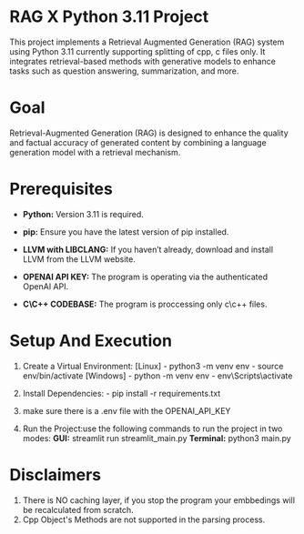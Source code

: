 # RAG X Python 3.11 Project
This project implements a Retrieval Augmented Generation (RAG) system using Python 3.11 currently supporting splitting of cpp, c files only. It integrates retrieval-based methods with generative models to enhance tasks such as question answering, summarization, and more.

# Goal
Retrieval-Augmented Generation (RAG) is designed to enhance the quality and factual accuracy of generated content by combining a language generation model with a retrieval mechanism.

# Prerequisites
- **Python:** Version 3.11 is required.
- **pip:** Ensure you have the latest version of pip installed.
- **LLVM with LIBCLANG:** If you haven’t already, download and install LLVM from the LLVM website.

- **OPENAI API KEY:** The program is operating via the authenticated OpenAI API.
- **C\C++ CODEBASE:** The program is proccessing only c\c++ files.

# Setup And Execution
1. Create a Virtual Environment:
    [Linux]
        -   python3 -m venv env
        -   source env/bin/activate
    [Windows]
        -   python -m venv env
        -   env\Scripts\activate  

2. Install Dependencies:
        -   pip install -r requirements.txt

3. make sure there is a .env file with the OPENAI_API_KEY

4. Run the Project:use the following commands to run the project in two modes:
    **GUI:**        streamlit run streamlit_main.py
    **Terminal:**   python3 main.py

# Disclaimers
1. There is NO caching layer, if you stop the program your embbedings will be recalculated from scratch.
2. Cpp Object's Methods are not supported in the parsing process.
